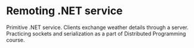 # Remoting .NET service

Primitive .NET service. Clients exchange weather details through a server. Practicing sockets and serialization as a part of Distributed Programming course.

